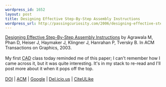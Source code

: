 ```yaml
--- 
wordpress_id: 1652
layout: post
title: Designing Effective Step-By-Step Assembly Instructions
wordpress_url: http://passingcuriosity.com/2006/designing-effective-step-by-step-assembly-instructions/
---
```

<a class="title" href="https://graphics.stanford.edu/papers/assembly_instructions/" title="Designing Effective Step-By-Step Assembly Instructions">Designing Effective Step-By-Step Assembly Instructions</a> by Agrawala M, Phan D, Heiser J, Haymaker J, Klingner J, Hanrahan P, Tversky B. In ACM Transactions on Graphics, 2003.<br /><br />My first <acronym title="Computer Aided Design">CAD</acronym> class today reminded me of this paper; I can't remember how I came across it, but it was quite interesting. It's in my stack to re-read and I'll post more about it when it pops off the top.<br /><br /><a href="http://dx.doi.org/10.1145/882262.882352">DOI</a> | <a href="http://portal.acm.org/citation.cfm?id=882352">ACM</a> | <a href="http://scholar.google.com/scholar?hl=en&lr=&safe=off&cluster=8560988293924602427">Google</a> | <a href="http://del.icio.us/url/29f4499baddc32800b97abe35c619d15">Del.icio.us</a> | <a href="http://www.citeulike.org/article/524960">CiteULike</a>
